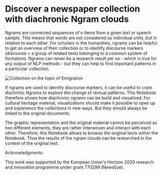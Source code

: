 # Discover a newspaper collection with diachronic Ngram clouds

Ngrams are connected sequences of n items from a given text or speech sample. This means that words are not considered as individual units, but in relation to each other. For scholars in the humanities, ngrams can be helpful to get an overview of their collection or to identify discourse markers (discourse = a group of related texts belonging to a common system of formation). Ngrams can never be a research result per se - which is true for any output of NLP methods - but they can help to find important patterns in a particular collection.  

![Collection on the topic of Emigration](images/WC.PNG)

If ngrams are used to identify discourse markers, it can be useful to crate diachrinic Ngrams to explore the change of rextual patterns. This Notebook therefore shows how diachronic ngrams can be build and visualized. For cultural heritage material, visualizations should make it possible to open up and experience the collections in new ways. But they should always be linked to the original documents. 

The graphic representation and the original material cannot be perceived as two different elements, they are rather  interwoven and interact with each other. Therefore, this Notebook allows to browse the original texts within the Notebook. Thus the results of the ngram clouds can be researched in the context of the original text. 

Acknowledgments:

This work was supported by the European Union's Horizon 2020 research and innovation programme under grant 770299 (NewsEye).
